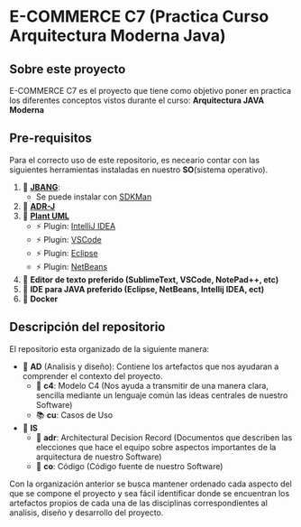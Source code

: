 # E-COMMERCE C7 (Practica Curso Arquitectura Moderna Java)

## Sobre este proyecto

E-COMMERCE C7 es el proyecto que tiene como objetivo poner en practica los diferentes conceptos vistos durante el curso: **Arquitectura JAVA Moderna**

## Pre-requisitos

Para el correcto uso de este repositorio, es neceario contar con las siguientes herramientas instaladas en nuestro **SO**(sistema operativo).

1. :wrench: **[JBANG](https://www.jbang.dev/)**:
    * Se puede instalar con [SDKMan](https://sdkman.io/)
2. :wrench: **[ADR-J](https://github.com/adoble/adr-j/blob/main/doc/usage/INSTALL.md#install-adr-j)**
3. :wrench: **[Plant UML](https://plantuml.com/es/)**
    * :zap: Plugin: [IntelliJ IDEA](https://plugins.jetbrains.com/plugin/7017-plantuml-integration)
    * :zap: Plugin: [VSCode](https://marketplace.visualstudio.com/items?itemName=jebbs.plantuml)
    * :zap: Plugin: [Eclipse](https://plantuml.com/es-dark/eclipse)
    * :zap: Plugin: [NetBeans](https://plugins.netbeans.apache.org/?search=plantuml)
4. :wrench: **Editor de texto preferido (SublimeText, VSCode, NotePad++, etc)**
5. :wrench: **IDE para JAVA preferido (Eclipse, NetBeans, Intellij IDEA, ect)**
6. :wrench: **Docker**

## Descripción del repositorio

El repositorio esta organizado de la siguiente manera:

* :open_file_folder: **AD** (Analisis y diseño): Contiene los artefactos que nos ayudaran a comprender el contexto del proyecto.
  * :raised_hands: **c4**: Modelo C4 (Nos ayuda a transmitir de una manera clara, sencilla mediante un lenguaje común las ideas centrales de nuestro Software)
  * :books: **cu**: Casos de Uso
* :open_file_folder: **IS**
  * :scroll: **adr**: Architectural Decision Record (Documentos que describen las elecciones que hace el equipo sobre aspectos importantes de la arquitectura de nuestro Software)
  * :hammer: **co**: Código (Código fuente de nuestro Software)

Con la organización anterior se busca mantener ordenado cada aspecto del que se compone el proyecto y sea fácil identificar donde se encuentran los artefactos propios de cada una de las disciplinas correspondientes al analisis, diseño y desarrollo del proyecto.
